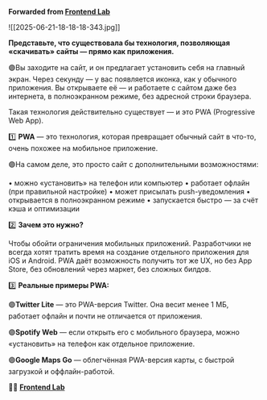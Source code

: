 **Forwarded from [Frontend Lab](https://t.me/c/2365070179/777)**

![[2025-06-21-18-18-18-343.jpg]]

**Представьте, что существовала бы технология, позволяющая «скачивать» сайты — прямо как приложения.**

🟣Вы заходите на сайт, и он предлагает установить себя на главный экран. Через секунду — у вас появляется иконка, как у обычного приложения. Вы открываете её — и работаете с сайтом даже без интернета, в полноэкранном режиме, без адресной строки браузера.

Такая технология действительно существует — и это PWA (Progressive Web App).

1️⃣ **PWA** — это технология, которая превращает обычный сайт в что-то, очень похожее на мобильное приложение.

🟣На самом деле, это просто сайт с дополнительными возможностями:

• можно «установить» на телефон или компьютер
• работает офлайн (при правильной настройке)
• может присылать push-уведомления
• открывается в полноэкранном режиме
• запускается быстро — за счёт кэша и оптимизации

2️⃣ **Зачем это нужно?**

Чтобы обойти ограничения мобильных приложений.
Разработчики не всегда хотят тратить время на создание отдельного приложения для iOS и Android. PWA даёт возможность получить тот же UX, но без App Store, без обновлений через маркет, без сложных билдов.

3️⃣ **Реальные примеры PWA:**

🟣**Twitter Lite** — это PWA-версия Twitter. Она весит менее 1 МБ, работает офлайн и почти не отличается от приложения.

🟣**Spotify Web** — если открыть его с мобильного браузера, можно «установить» на телефон как отдельное приложение.

🟣**Google Maps Go** — облегчённая PWA-версия карты, с быстрой загрузкой и оффлайн-работой.


🧑‍💻 [**Frontend Lab**](https://t.me/+cbUgFGBz2nY0M2Vi)